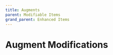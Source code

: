 ```yaml
---
title: Augments
parent: Modifiable Items
grand_parent: Enhanced Items
---
```


# Augment Modifications

### 